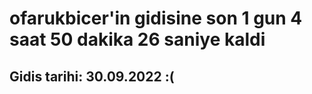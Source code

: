 # ofarukbicer'in gidisine son 1 gun 4 saat 50 dakika 26 saniye kaldi

## Gidis tarihi: 30.09.2022 :(